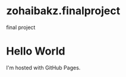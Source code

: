 # zohaibakz.finalproject
final project
<!DOCTYPE html>
<html>
<body>
<h1>Hello World</h1>
<p>I'm hosted with GitHub Pages.</p>
</body>
</html>
